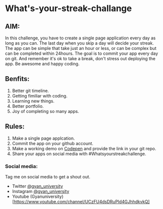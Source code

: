 # What's-your-streak-challange

## AIM:
In this challenge, you have to create a single page application every day as long as you can. The last day when you skip a day will decide your streak. The app can be simple that take just an hour or less, or can be complex but can be completed within 24hours. The goal is to commit your app every day on git. And remember it's ok to take a break, don't stress out deploying the app. Be awesome and happy coding.

## Benfits:
1. Better git timeline.
2. Getting fimiliar with coding.
3. Learning new things.
4. Better portfolio.
5. Joy of completing so many apps.

## Rules:
1. Make a single page applcation.
2. Commit the app on your github account.
3. Make a working demo on [Codepen](https://codepen.io/) and provide the link in your git repo.
4. Share your apps on social media with #Whatsyourstreakchallenge.

### Social media:
Tag me on social media to get a shout out.
* Twitter [@gyan_university](https://twitter.com/gyan_university)
* Instagram [@gyan_university](https://www.instagram.com/gyan_university/)
* Youtube (Gyanuniversity)[https://www.youtube.com/channel/UCzFU4dsDRuPId4GJhhdkvkQ]
